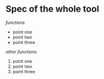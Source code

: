 Spec of the whole tool
======================

*functions*
  - point one
  - point two
  - point three

*other functions*
  1. point one
  2. point two
  15. point three

